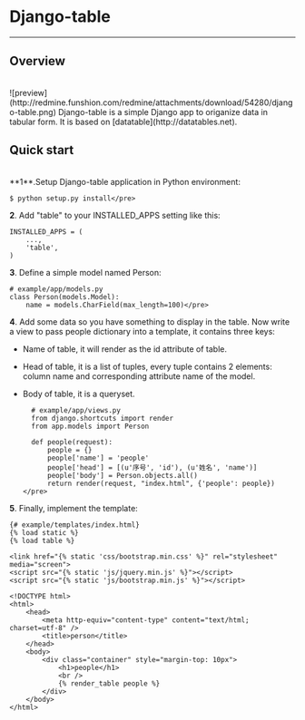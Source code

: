 # Django-table

_____________________________________________________________________

## Overview
<br>
![preview](http://redmine.funshion.com/redmine/attachments/download/54280/django-table.png)
Django-table is a simple Django app to origanize data in tabular form.
It is based on [datatable](http://datatables.net).

## Quick start
<br>
**1**.Setup Django-table application in Python environment:<br>

    $ python setup.py install</pre>

**2**. Add "table" to your INSTALLED_APPS setting like this:<br>

    INSTALLED_APPS = (
        ...,
        'table',
    )

**3**. Define a simple model named Person:<br>

    # example/app/models.py
    class Person(models.Model):
        name = models.CharField(max_length=100)</pre>

**4**. Add some data so you have something to display in the table. Now write a view to pass people dictionary into a template, it contains three keys:<br>

- Name of table, it will render as the id attribute of table.<br>
- Head of table, it is a list of tuples, every tuple contains 2 elements: column name and corresponding attribute name of the model.<br>
- Body of table, it is a queryset.

        # example/app/views.py
        from django.shortcuts import render
        from app.models import Person

        def people(request):
            people = {}
            people['name'] = 'people'
            people['head'] = [(u'序号', 'id'), (u'姓名', 'name')]
            people['body'] = Person.objects.all()
            return render(request, "index.html", {'people': people})</pre>

**5**. Finally, implement the template:<br>

    {# example/templates/index.html}
    {% load static %}
    {% load table %}

    <link href="{% static 'css/bootstrap.min.css' %}" rel="stylesheet" media="screen">
    <script src="{% static 'js/jquery.min.js' %}"></script>
    <script src="{% static 'js/bootstrap.min.js' %}"></script>

    <!DOCTYPE html>
    <html>
        <head>
            <meta http-equiv="content-type" content="text/html; charset=utf-8" />
            <title>person</title>
        </head>
        <body>
            <div class="container" style="margin-top: 10px">
                <h1>people</h1>
                <br />
                {% render_table people %}
            </div>
        </body>
    </html>

